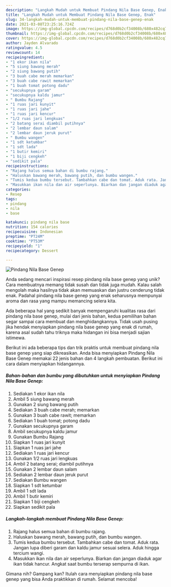 ```yaml
---
description: "Langkah Mudah untuk Membuat Pindang Nila Base Genep, Enak"
title: "Langkah Mudah untuk Membuat Pindang Nila Base Genep, Enak"
slug: 34-langkah-mudah-untuk-membuat-pindang-nila-base-genep-enak
date: 2021-03-08T23:25:16.724Z
image: https://img-global.cpcdn.com/recipes/d768d0b2cf34008b/680x482cq70/pindang-nila-base-genep-foto-resep-utama.jpg
thumbnail: https://img-global.cpcdn.com/recipes/d768d0b2cf34008b/680x482cq70/pindang-nila-base-genep-foto-resep-utama.jpg
cover: https://img-global.cpcdn.com/recipes/d768d0b2cf34008b/680x482cq70/pindang-nila-base-genep-foto-resep-utama.jpg
author: Jayden Alvarado
ratingvalue: 4.5
reviewcount: 14
recipeingredient:
- "1 ekor ikan nila"
- "5 siung bawang merah"
- "2 siung bawang putih"
- "3 buah cabe merah memarkan"
- "3 buah cabe rawit memarkan"
- "1 buah tomat potong dadu"
- "secukupnya garam"
- "secukupnya kaldu jamur"
- " Bumbu Rajang"
- "1 ruas jari kunyit"
- "1 ruas jari jahe"
- "1 ruas jari kencur"
- "1/2 ruas jari lengkuas"
- "2 batang serai diambil putihnya"
- "2 lembar daun salam"
- "2 lembar daun jeruk purut"
- " Bumbu wangen"
- "1 sdt ketumbar"
- "1 sdt lada"
- "1 butir kemiri"
- "1 biji cengkeh"
- "sedikit pala"
recipeinstructions:
- "Rajang halus semua bahan di bumbu rajang."
- "Haluskan bawang merah, bawang putih, dan bumbu wangen."
- "Tumis kedua bumbu tersebut. Tambahkan cabe dan tomat. Aduk rata. Jangan lupa diberi garam dan kaldu jamur sesuai selera. Aduk hingga tercium wangi."
- "Masukkan ikan nila dan air seperlunya. Biarkan dan jangan diaduk agar ikan tidak hancur. Angkat saat bumbu terserap sempurna di ikan."
categories:
- Resep
tags:
- pindang
- nila
- base

katakunci: pindang nila base 
nutrition: 154 calories
recipecuisine: Indonesian
preptime: "PT24M"
cooktime: "PT53M"
recipeyield: "1"
recipecategory: Dessert

---
```



![Pindang Nila Base Genep](https://img-global.cpcdn.com/recipes/d768d0b2cf34008b/680x482cq70/pindang-nila-base-genep-foto-resep-utama.jpg)

Anda sedang mencari inspirasi resep pindang nila base genep yang unik? Cara membuatnya memang tidak susah dan tidak juga mudah. Kalau salah mengolah maka hasilnya tidak akan memuaskan dan justru cenderung tidak enak. Padahal pindang nila base genep yang enak seharusnya mempunyai aroma dan rasa yang mampu memancing selera kita.



Ada beberapa hal yang sedikit banyak mempengaruhi kualitas rasa dari pindang nila base genep, mulai dari jenis bahan, kedua pemilihan bahan segar sampai cara membuat dan menghidangkannya. Tidak usah pusing jika hendak menyiapkan pindang nila base genep yang enak di rumah, karena asal sudah tahu triknya maka hidangan ini bisa menjadi sajian istimewa.


Berikut ini ada beberapa tips dan trik praktis untuk membuat pindang nila base genep yang siap dikreasikan. Anda bisa menyiapkan Pindang Nila Base Genep memakai 22 jenis bahan dan 4 langkah pembuatan. Berikut ini cara dalam menyiapkan hidangannya.

<!--inarticleads1-->

##### Bahan-bahan dan bumbu yang dibutuhkan untuk menyiapkan Pindang Nila Base Genep:

1. Sediakan 1 ekor ikan nila
1. Ambil 5 siung bawang merah
1. Gunakan 2 siung bawang putih
1. Sediakan 3 buah cabe merah; memarkan
1. Gunakan 3 buah cabe rawit; memarkan
1. Sediakan 1 buah tomat; potong dadu
1. Gunakan secukupnya garam
1. Ambil secukupnya kaldu jamur
1. Gunakan  Bumbu Rajang
1. Siapkan 1 ruas jari kunyit
1. Siapkan 1 ruas jari jahe
1. Sediakan 1 ruas jari kencur
1. Gunakan 1/2 ruas jari lengkuas
1. Ambil 2 batang serai; diambil putihnya
1. Gunakan 2 lembar daun salam
1. Sediakan 2 lembar daun jeruk purut
1. Sediakan  Bumbu wangen
1. Siapkan 1 sdt ketumbar
1. Ambil 1 sdt lada
1. Ambil 1 butir kemiri
1. Siapkan 1 biji cengkeh
1. Siapkan sedikit pala




<!--inarticleads2-->

##### Langkah-langkah membuat Pindang Nila Base Genep:

1. Rajang halus semua bahan di bumbu rajang.
1. Haluskan bawang merah, bawang putih, dan bumbu wangen.
1. Tumis kedua bumbu tersebut. Tambahkan cabe dan tomat. Aduk rata. Jangan lupa diberi garam dan kaldu jamur sesuai selera. Aduk hingga tercium wangi.
1. Masukkan ikan nila dan air seperlunya. Biarkan dan jangan diaduk agar ikan tidak hancur. Angkat saat bumbu terserap sempurna di ikan.




Gimana nih? Gampang kan? Itulah cara menyiapkan pindang nila base genep yang bisa Anda praktikkan di rumah. Selamat mencoba!
